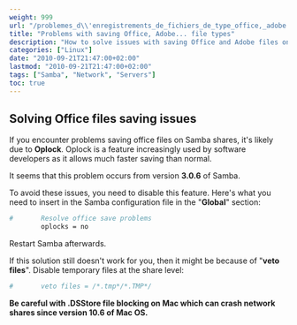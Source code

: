 ```yaml
---
weight: 999
url: "/problemes_d\\'enregistrements_de_fichiers_de_type_office,_adobe.../" 
title: "Problems with saving Office, Adobe... file types"
description: "How to solve issues with saving Office and Adobe files on Samba shares by disabling oplocks or veto files."
categories: ["Linux"]
date: "2010-09-21T21:47:00+02:00"
lastmod: "2010-09-21T21:47:00+02:00"
tags: ["Samba", "Network", "Servers"]
toc: true
---
```


## Solving Office files saving issues

If you encounter problems saving office files on Samba shares, it's likely due to **Oplock**. Oplock is a feature increasingly used by software developers as it allows much faster saving than normal.

It seems that this problem occurs from version **3.0.6** of Samba.

To avoid these issues, you need to disable this feature. Here's what you need to insert in the Samba configuration file in the "**Global**" section:

```bash
#       Resolve office save problems
        oplocks = no
```

Restart Samba afterwards.

If this solution still doesn't work for you, then it might be because of "**veto files**". Disable temporary files at the share level:

```bash
#       veto files = /*.tmp*/*.TMP*/
```

**Be careful with .DSStore file blocking on Mac which can crash network shares since version 10.6 of Mac OS.**
